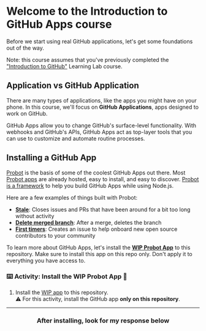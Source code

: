# Welcome to the Introduction to GitHub Apps course

Before we start using real GitHub applications, let's get some foundations out of the way. 

Note: this course assumes that you've previously completed the ["Introduction to GitHub"](https://lab.github.com/githubtraining/introduction-to-github) Learning Lab course.

## Application vs GitHub Application
There are many types of applications, like the apps you might have on your phone. In this course, we'll focus on **GitHub Applications**, apps designed to work on GitHub.

GitHub Apps allow you to change GitHub's surface-level functionality. With webhooks and GitHub's APIs, GitHub Apps act as top-layer tools that you can use to customize and automate routine processes. 

## Installing a GitHub App

[Probot](https://probot.github.io/) is the basis of some of the coolest GitHub Apps out there. Most [Probot apps](https://probot.github.io/apps/) are already hosted, easy to install, and easy to discover. [Probot is a framework](https://probot.github.io/docs/) to help you build GitHub Apps while using Node.js.

Here are a few examples of things built with Probot:
- **[Stale](https://probot.github.io/apps/stale/)**: Closes issues and PRs that have been around for a bit too long without activity
- **[Delete merged branch](https://probot.github.io/apps/delete-merged-branch/)**: After a merge, deletes the branch
- **[First timers](https://probot.github.io/apps/first-timers/)**: Creates an issue to help onboard new open source contributors to your community

To learn more about GitHub Apps, let's install the **[WIP Probot App](https://probot.github.io/apps/wip/)** to this repository. Make sure to install this app on this repo only. Don't apply it to everything you have access to.

### :keyboard: Activity: Install the WIP Probot App :tada:

1. Install the [WIP app](https://probot.github.io/apps/wip/) to this repository.
</br>:warning: For this activity, install the GitHub app **only on this repository**.

<hr>
<h3 align="center">After installing, look for my response below</h3>
